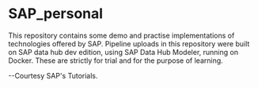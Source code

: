 # SAP_personal
This repository contains some demo and practise implementations of technologies offered by SAP.
Pipeline uploads in this repository were built on SAP data hub dev edition, using SAP Data Hub Modeler, running on Docker.
These are strictly for trial and for the purpose of learning.

--Courtesy SAP's Tutorials.
